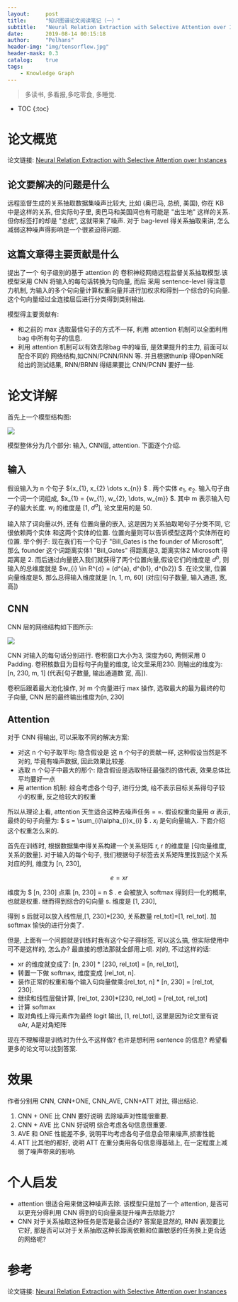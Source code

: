 ```yaml
---
layout:     post
title:      "知识图谱论文阅读笔记（一）"
subtitle:   "Neural Relation Extraction with Selective Attention over Instances"
date:       2019-08-14 00:15:18
author:     "Pelhans"
header-img: "img/tensorflow.jpg"
header-mask: 0.3 
catalog:    true
tags:
    - Knowledge Graph
---
```


> 多读书, 多看报,多吃零食, 多睡觉.

* TOC
{:toc}

# 论文概览

论文链接: [Neural Relation Extraction with Selective Attention over Instances](https://www.aclweb.org/anthology/P16-1200)

## 论文要解决的问题是什么

远程监督生成的关系抽取数据集噪声比较大, 比如 (奥巴马, 总统, 美国), 你在 KB 中是这样的关系, 但实际句子里, 奥巴马和美国间也有可能是 "出生地" 这样的关系. 但你标签打的却是 "总统", 这就带来了噪声. 对于 bag-level 得关系抽取来讲, 怎么减弱这种噪声得影响是一个很紧迫得问题.

## 这篇文章得主要贡献是什么

提出了一个 句子级别的基于 attention 的 卷积神经网络远程监督关系抽取模型.该模型采用 CNN 将输入的每句话转换为句向量, 而后 采用 sentence-level 得注意力机制, 为输入的多个句向量计算权重向量并进行加权求和得到一个综合的句向量. 这个句向量经过全连接层后进行分类得到类别输出.

模型得主要贡献有:

* 和之前的 max 选取最佳句子的方式不一样, 利用 attention 机制可以全面利用 bag 中所有句子的信息.    
* 利用 attention 机制可以有效去除bag 中的噪音, 是效果提升的主力, 前面可以配合不同的 网络结构,如CNN/PCNN/RNN 等. 并且根据thunlp 得OpenNRE 给出的测试结果, RNN/BRNN 得结果要比 CNN/PCNN 要好一些. 

# 论文详解

首先上一个模型结构图:

![](/img/in-post/kg_paper/CNN_attention.jpg)

模型整体分为几个部分: 输入, CNN层, attention. 下面逐个介绍.

## 输入

假设输入为 n 个句子 ${x_{1}, x_{2} \dots  x_{n}} $ . 两个实体 $e_{1},~e_{2}$. 输入句子由一个词一个词组成, $x_{1} = {w_{1}, w_{2}, \dots, w_{m}} $. 其中 m 表示输入句子的最大长度. $w_{i}$ 的维度是 [1, $d^{a}$], 论文里用的是 50.

输入除了词向量以外, 还有 位置向量的嵌入, 这是因为关系抽取喝句子分类不同, 它很依赖两个实体 和这两个实体的位置. 位置向量则可以告诉模型这两个实体所在的位置. 举个例子: 现在我们有一个句子 "Bill_Gates is the founder of Microsoft", 那么 founder 这个词距离实体1 "Bill_Gates" 得距离是3, 距离实体2 Microsoft 得距离是 2.  而后通过向量嵌入我们就获得了两个位置向量,假设它们的维度是 $d^{b}$, 则输入的总维度就是 $w_{i} \in R^{d} =  (d^{a}, d^{b1}, d^{b2}) $. 在论文里, 位置向量维度是5, 那么总得输入维度就是 [n, 1, m, 60] (对应[句子数量, 输入通道, 宽, 高])

## CNN

CNN 层的网络结构如下图所示:

![](/img/in-post/kg_paper/CNN_attention_cnn.jpg)

CNN 对输入的每句话分别进行. 卷积窗口大小为3, 深度为60, 两侧采用 0 Padding. 卷积核数目为目标句子向量的维度, 论文里采用230. 则输出的维度为: [n, 230,  m, 1] (代表[句子数量, 输出通道数 宽, 高]). 


卷积后跟着最大池化操作, 对 m 个向量进行 max 操作, 选取最大的最为最终的句子向量, CNN 层的最终输出维度为[n, 230]

## Attention

对于 CNN 得输出, 可以采取不同的解决方案:

* 对这 n 个句子取平均: 隐含假设是 这 n 个句子的贡献一样, 这种假设当然是不对的, 毕竟有噪声数据, 因此效果比较差.    
* 选取 n 个句子中最大的那个: 隐含假设是选取特征最强烈的做代表, 效果总体比平均要好一点    
* 用 attention 机制: 综合考虑各个句子, 进行分类, 给不表示目标关系得句子较小的权重, 反之给较大的权重

所以从理论上看, attention 天生适合这种去噪声任务 = =. 假设权重向量用 $\alpha$ 表示, 最终的句子向量为: $ s = \sum_{i}\alpha_{i}x_{i} $ . $x_{i}$ 是句向量输入. 下面介绍这个权重怎么来的.

首先在训练时, 根据数据集中得关系构建一个关系矩阵 r, r 的维度是 [句向量维度, 关系的数量]. 对于输入的每个句子, 我们根据句子标签去关系矩阵里找到这个关系对应的列, 维度为 [n, 230],

$$ e = xr $$

维度为 $ [n, 230] 点乘 [n, 230] = n $ . e 会被放入 softmax 得到归一化的概率, 也就是权重. 继而得到综合的句向量 s. 维度是 [1, 230],

得到 s 后就可以放入线性层,[1, 230]*[230, 关系数量 rel_tot]=[1, rel_tot]. 加softmax 愉快的进行分类了.

但是, 上面有一个问题就是训练时我有这个句子得标签, 可以这么搞, 但实际使用中可不是这样的, 怎么办? 最直接的想法那就全部用上呗. 对的, 不过这样的话:
    
* xr 的维度就变成了: [n, 230] * [230, rel_tot] = [n, rel_tot],     
* 转置一下做 softmax, 维度变成 [rel_tot, n].     
* 装作正常的权重和每个输入句向量做乘:[rel_tot, n] * [n, 230] = [rel_tot, 230].     
* 继续和线性层做计算, [rel_tot, 230]*[230, rel_tot] = [rel_tot, rel_tot]    
* 计算 softmax    
* 取对角线上得元素作为最终 logit 输出, [1, rel_tot], 这里是因为论文里有说 eAr, A是对角矩阵

现在不理解得是训练时为什么不这样做? 也许是想利用 sentence 的信息? 希望看更多的论文可以找到答案.

# 效果

作者分别用 CNN, CNN+ONE, CNN_AVE, CNN+ATT 对比, 得出结论. 

1) CNN + ONE 比 CNN 要好说明 去除噪声对性能很重要.    
2) CNN + AVE 比 CNN 好说明 综合考虑各句信息很重要.    
3) AVE 和 ONE 性能差不多, 说明平均考虑各句子信息会带来噪声,损害性能     
4) ATT 比其他的都好, 说明 ATT 在重分类用各句信息得基础上, 在一定程度上减弱了噪声带来的影响.

# 个人启发

* attention 很适合用来做这种噪声去除. 该模型只是加了一个 attention, 是否可以更充分得利用 CNN 得到的句向量来提升噪声去除能力?    
* CNN 对于关系抽取这种任务是否是最合适的? 答案是显然的, RNN 表现要比它好, 那是否可以对于关系抽取这种长距离依赖和位置敏感的任务换上更合适的网络呢?

# 参考

论文链接: [Neural Relation Extraction with Selective Attention over Instances](https://www.aclweb.org/anthology/P16-1200)

